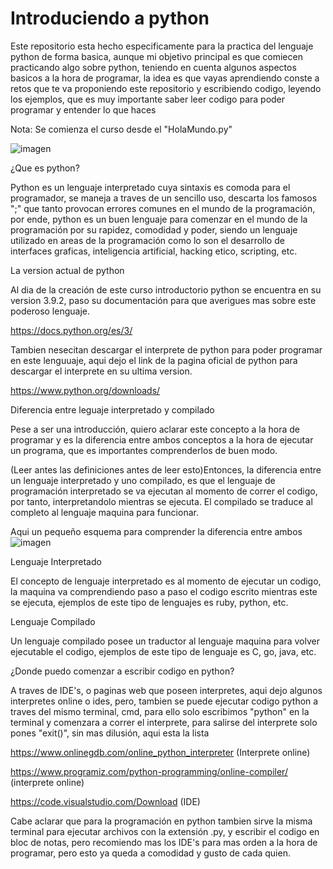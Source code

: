 # Introduciendo a python
Este repositorio esta hecho especificamente para la practica del lenguaje python de forma basica, aunque mi objetivo principal es que comiecen practicando algo sobre python, teniendo en cuenta algunos aspectos basicos a la hora de programar, la idea es que vayas aprendiendo conste a retos que te va proponiendo este repositorio y escribiendo codigo, leyendo los ejemplos, que es muy importante saber leer codigo para poder programar y entender lo que haces

Nota: Se comienza el curso desde el "HolaMundo.py"


![imagen](https://user-images.githubusercontent.com/78503985/112737741-798c1c80-8f3b-11eb-974f-dffd1a567f5a.png)


¿Que es python?

Python es un lenguaje interpretado cuya sintaxis es comoda para el programador, se maneja a traves de un sencillo uso, descarta los famosos ";" que tanto provocan errores comunes en el mundo de la programación, por ende, python es un buen lenguaje para comenzar en el mundo de la programación por su rapidez, comodidad y poder, siendo un lenguaje utilizado en areas de la programación como lo son el desarrollo de interfaces graficas, inteligencia artificial, hacking etico, scripting, etc.

La version actual de python

Al dia de la creación de este curso introductorio python se encuentra en su version 3.9.2, paso su documentación para que averigues mas sobre este poderoso lenguaje.

https://docs.python.org/es/3/

Tambien nesecitan descargar el interprete de python para poder programar en este lenguuaje, aqui dejo el link de la pagina oficial de python para descargar el interprete en su ultima version.

https://www.python.org/downloads/

Diferencia entre leguaje interpretado y compilado

Pese a ser una introducción, quiero aclarar este concepto a la hora de programar y es la diferencia entre ambos conceptos a la hora de ejecutar un programa, que es importantes comprenderlos de buen modo.

(Leer antes las definiciones antes de leer esto)Entonces, la diferencia entre un lenguaje interpretado y uno compilado, es que el lenguaje de programación interpretado se va ejecutan al momento de correr el codigo, por tanto, interpretandolo mientras se ejecuta. El compilado se traduce al completo al lenguaje maquina para funcionar.

Aqui un pequeño esquema para comprender la diferencia entre ambos
![imagen](https://user-images.githubusercontent.com/78503985/112737927-24510a80-8f3d-11eb-9e7e-6cf2996d70b3.png)


Lenguaje Interpretado

El concepto de lenguaje interpretado es al momento de ejecutar un codigo, la maquina va comprendiendo paso a paso el codigo escrito mientras este se ejecuta, ejemplos de este tipo de lenguajes es ruby, python, etc.

Lenguaje Compilado

Un lenguaje compilado posee un traductor al lenguaje maquina para volver ejecutable el codigo, ejemplos de este tipo de lenguaje es C, go, java, etc.

¿Donde puedo comenzar a escribir codigo en python?

A traves de IDE's, o paginas web que poseen interpretes, aqui dejo algunos interpretes online o ides, pero, tambien se puede ejecutar codigo python a traves del mismo terminal, cmd, para ello solo escribimos "python" en la terminal y comenzara a correr el interprete, para salirse del interprete solo pones "exit()", sin mas dilusión, aqui esta la lista

https://www.onlinegdb.com/online_python_interpreter (Interprete online)

https://www.programiz.com/python-programming/online-compiler/ (interprete online)

https://code.visualstudio.com/Download (IDE)

Cabe aclarar que para la programación en python tambien sirve la misma terminal para ejecutar archivos con la extensión .py, y escribir el codigo en bloc de notas, pero recomiendo mas los IDE's para mas orden a la hora de programar, pero esto ya queda a comodidad y gusto de cada quien.
